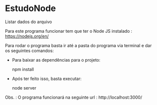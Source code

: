 # EstudoNode

Listar dados do arquivo

Para este programa funcionar tem que ter o Node JS instalado : https://nodejs.org/en/

Para rodar o programa basta ir até a pasta do programa via terminal e dar os seguintes comandos:

- Para baixar as dependências para o projeto: 

  npm install

- Após ter feito isso, basta executar:

  node server

 Obs. : O programa funcionará na seguinte url : http://localhost:3000/
